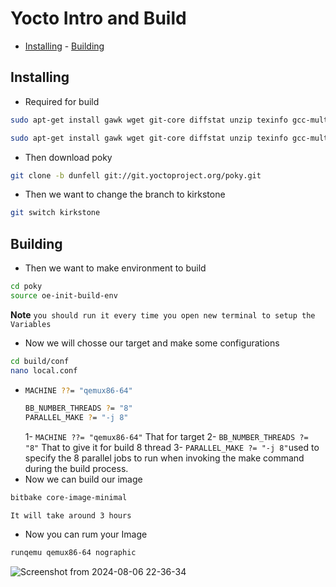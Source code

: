 # Yocto Intro and Build

- [Installing](https://github.com/Aboalam15/Embedded-Linux/tree/main/EmbeddedLinux/yocto/yocto_intro#installing) - [Building](https://github.com/Aboalam15/Embedded-Linux/tree/main/EmbeddedLinux/yocto/yocto_intro#building)

## Installing

- Required for build
```bash
sudo apt-get install gawk wget git-core diffstat unzip texinfo gcc-multilib build-essential chrpath socat cpio python python3 python3-pip python3-pexpect xz-utils debianutils iputils-ping python3-git python3-jinja2 libegl1-mesa libsdl1.2-dev pylint3 xterm
```
```bash
sudo apt-get install gawk wget git-core diffstat unzip texinfo gcc-multilib build-essential chrpath socat cpio  python3 python3-pip python3-pexpect
```
- Then download poky
```bash
git clone -b dunfell git://git.yoctoproject.org/poky.git
```
- Then we want to change the branch to kirkstone
```bash
git switch kirkstone
```

## Building
- Then we want to make environment to build
```bash
cd poky
source oe-init-build-env
```
 **Note** `you should run it every time you open new terminal to setup the Variables`

- Now we will chosse our target and make some configurations
```bash
cd build/conf
nano local.conf
```
- ```bash
  MACHINE ??= "qemux86-64"

  BB_NUMBER_THREADS ?= "8"
  PARALLEL_MAKE ?= "-j 8"
  ```
  1- `MACHINE ??= "qemux86-64"` That for target
  2- `BB_NUMBER_THREADS ?= "8"` That to give it for build 8 thread
  3- `PARALLEL_MAKE ?= "-j 8"`used to specify the 8 parallel jobs to run when invoking the make command during the build process.
- Now we can build our image
```bash
bitbake core-image-minimal
```
`It will take around 3 hours`

- Now you can rum your Image
```bash
runqemu qemux86-64 nographic
```
![Screenshot from 2024-08-06 22-36-34](https://github.com/user-attachments/assets/c61dd52a-a629-4bf9-91aa-3bf67cef4a8c)



